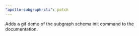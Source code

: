 ```yaml
---
"apollo-subgraph-cli": patch
---
```


Adds a gif demo of the subgraph schema init command to the documentation.
